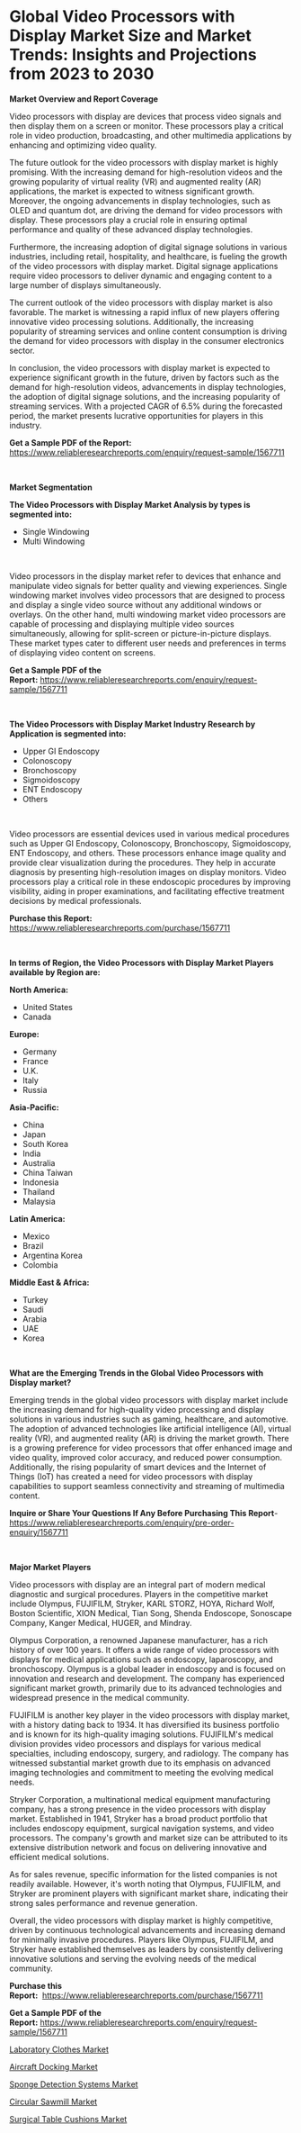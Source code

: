 <p><h1>Global Video Processors with Display Market Size and Market Trends: Insights and Projections from 2023 to 2030</h1></p><p><strong>Market Overview and Report Coverage</strong></p>
<p><p>Video processors with display are devices that process video signals and then display them on a screen or monitor. These processors play a critical role in video production, broadcasting, and other multimedia applications by enhancing and optimizing video quality.</p><p>The future outlook for the video processors with display market is highly promising. With the increasing demand for high-resolution videos and the growing popularity of virtual reality (VR) and augmented reality (AR) applications, the market is expected to witness significant growth. Moreover, the ongoing advancements in display technologies, such as OLED and quantum dot, are driving the demand for video processors with display. These processors play a crucial role in ensuring optimal performance and quality of these advanced display technologies.</p><p>Furthermore, the increasing adoption of digital signage solutions in various industries, including retail, hospitality, and healthcare, is fueling the growth of the video processors with display market. Digital signage applications require video processors to deliver dynamic and engaging content to a large number of displays simultaneously.</p><p>The current outlook of the video processors with display market is also favorable. The market is witnessing a rapid influx of new players offering innovative video processing solutions. Additionally, the increasing popularity of streaming services and online content consumption is driving the demand for video processors with display in the consumer electronics sector.</p><p>In conclusion, the video processors with display market is expected to experience significant growth in the future, driven by factors such as the demand for high-resolution videos, advancements in display technologies, the adoption of digital signage solutions, and the increasing popularity of streaming services. With a projected CAGR of 6.5% during the forecasted period, the market presents lucrative opportunities for players in this industry.</p></p>
<p><strong>Get a Sample PDF of the Report:</strong> <a href="https://www.reliableresearchreports.com/enquiry/request-sample/1567711">https://www.reliableresearchreports.com/enquiry/request-sample/1567711</a></p>
<p>&nbsp;</p>
<p><strong>Market Segmentation</strong></p>
<p><strong>The Video Processors with Display Market Analysis by types is segmented into:</strong></p>
<p><ul><li>Single Windowing</li><li>Multi Windowing</li></ul></p>
<p>&nbsp;</p>
<p><p>Video processors in the display market refer to devices that enhance and manipulate video signals for better quality and viewing experiences. Single windowing market involves video processors that are designed to process and display a single video source without any additional windows or overlays. On the other hand, multi windowing market video processors are capable of processing and displaying multiple video sources simultaneously, allowing for split-screen or picture-in-picture displays. These market types cater to different user needs and preferences in terms of displaying video content on screens.</p></p>
<p><strong>Get a Sample PDF of the Report:</strong>&nbsp;<a href="https://www.reliableresearchreports.com/enquiry/request-sample/1567711">https://www.reliableresearchreports.com/enquiry/request-sample/1567711</a></p>
<p>&nbsp;</p>
<p><strong>The Video Processors with Display Market Industry Research by Application is segmented into:</strong></p>
<p><ul><li>Upper GI Endoscopy</li><li>Colonoscopy</li><li>Bronchoscopy</li><li>Sigmoidoscopy</li><li>ENT Endoscopy</li><li>Others</li></ul></p>
<p>&nbsp;</p>
<p><p>Video processors are essential devices used in various medical procedures such as Upper GI Endoscopy, Colonoscopy, Bronchoscopy, Sigmoidoscopy, ENT Endoscopy, and others. These processors enhance image quality and provide clear visualization during the procedures. They help in accurate diagnosis by presenting high-resolution images on display monitors. Video processors play a critical role in these endoscopic procedures by improving visibility, aiding in proper examinations, and facilitating effective treatment decisions by medical professionals.</p></p>
<p><strong>Purchase this Report:</strong>&nbsp; <a href="https://www.reliableresearchreports.com/purchase/1567711">https://www.reliableresearchreports.com/purchase/1567711</a></p>
<p>&nbsp;</p>
<p><strong>In terms of Region, the Video Processors with Display Market Players available by Region are:</strong></p>
<p>
    <p> <strong> North America: </strong>
        <ul>
            <li>United States</li>
            <li>Canada</li>
        </ul>
        </p> 
    <p> <strong> Europe: </strong>
        <ul>
            <li>Germany</li>
            <li>France</li>
            <li>U.K.</li>
            <li>Italy</li>
            <li>Russia</li>
        </ul>
        </p> 
    <p> <strong> Asia-Pacific: </strong>
        <ul>
            <li>China</li>
            <li>Japan</li>
            <li>South Korea</li>
            <li>India</li>
            <li>Australia</li>
            <li>China Taiwan</li>
            <li>Indonesia</li>
            <li>Thailand</li>
            <li>Malaysia</li>
        </ul>
        </p> 
    <p> <strong> Latin America: </strong>
        <ul>
            <li>Mexico</li>
            <li>Brazil</li>
            <li>Argentina Korea</li>
            <li>Colombia</li>
        </ul>
        </p> 
    <p> <strong> Middle East & Africa: </strong>
        <ul>
            <li>Turkey</li>
            <li>Saudi</li>
            <li>Arabia</li>
            <li>UAE</li>
            <li>Korea</li>
        </ul>
    </p>
    </p>
<p>&nbsp;</p>
<p><strong>What are the Emerging Trends in the Global Video Processors with Display market?</strong></p>
<p><p>Emerging trends in the global video processors with display market include the increasing demand for high-quality video processing and display solutions in various industries such as gaming, healthcare, and automotive. The adoption of advanced technologies like artificial intelligence (AI), virtual reality (VR), and augmented reality (AR) is driving the market growth. There is a growing preference for video processors that offer enhanced image and video quality, improved color accuracy, and reduced power consumption. Additionally, the rising popularity of smart devices and the Internet of Things (IoT) has created a need for video processors with display capabilities to support seamless connectivity and streaming of multimedia content.</p></p>
<p><strong>Inquire or Share Your Questions If Any Before Purchasing This Report</strong>- <a href="https://www.reliableresearchreports.com/enquiry/pre-order-enquiry/1567711">https://www.reliableresearchreports.com/enquiry/pre-order-enquiry/1567711</a></p>
<p>&nbsp;</p>
<p><strong>Major Market Players</strong></p>
<p><p>Video processors with display are an integral part of modern medical diagnostic and surgical procedures. Players in the competitive market include Olympus, FUJIFILM, Stryker, KARL STORZ, HOYA, Richard Wolf, Boston Scientific, XION Medical, Tian Song, Shenda Endoscope, Sonoscape Company, Kanger Medical, HUGER, and Mindray.</p><p>Olympus Corporation, a renowned Japanese manufacturer, has a rich history of over 100 years. It offers a wide range of video processors with displays for medical applications such as endoscopy, laparoscopy, and bronchoscopy. Olympus is a global leader in endoscopy and is focused on innovation and research and development. The company has experienced significant market growth, primarily due to its advanced technologies and widespread presence in the medical community.</p><p>FUJIFILM is another key player in the video processors with display market, with a history dating back to 1934. It has diversified its business portfolio and is known for its high-quality imaging solutions. FUJIFILM's medical division provides video processors and displays for various medical specialties, including endoscopy, surgery, and radiology. The company has witnessed substantial market growth due to its emphasis on advanced imaging technologies and commitment to meeting the evolving medical needs.</p><p>Stryker Corporation, a multinational medical equipment manufacturing company, has a strong presence in the video processors with display market. Established in 1941, Stryker has a broad product portfolio that includes endoscopy equipment, surgical navigation systems, and video processors. The company's growth and market size can be attributed to its extensive distribution network and focus on delivering innovative and efficient medical solutions.</p><p>As for sales revenue, specific information for the listed companies is not readily available. However, it's worth noting that Olympus, FUJIFILM, and Stryker are prominent players with significant market share, indicating their strong sales performance and revenue generation.</p><p>Overall, the video processors with display market is highly competitive, driven by continuous technological advancements and increasing demand for minimally invasive procedures. Players like Olympus, FUJIFILM, and Stryker have established themselves as leaders by consistently delivering innovative solutions and serving the evolving needs of the medical community.</p></p>
<p><strong>Purchase this Report:</strong>&nbsp;&nbsp;<a href="https://www.reliableresearchreports.com/purchase/1567711">https://www.reliableresearchreports.com/purchase/1567711</a></p>
<p></p>
<p><strong>Get a Sample PDF of the Report:</strong>&nbsp;<a href="https://www.reliableresearchreports.com/enquiry/request-sample/1567711">https://www.reliableresearchreports.com/enquiry/request-sample/1567711</a></p>
<p><p><a href="https://medium.com/@bank.build.unity/laboratory-clothes-market-insight-market-trends-growth-forecasted-from-2023-to-2030-7706a19279f3">Laboratory Clothes Market</a></p><p><a href="https://www.linkedin.com/pulse/aircraft-docking-market-size-2023-2030-global-industrial-z1ikc/">Aircraft Docking Market</a></p><p><a href="https://github.com/ChiragRP21/Market-Research-Report-List-1/blob/main/sponge-detection-systems-market.md">Sponge Detection Systems Market</a></p><p><a href="https://www.linkedin.com/pulse/circular-sawmill-market-research-report-unlocks-analysis-d9xke/">Circular Sawmill Market</a></p><p><a href="https://github.com/ChiragRp1/Market-Research-Report-List-1/blob/main/surgical-table-cushions-market.md">Surgical Table Cushions Market</a></p></p>